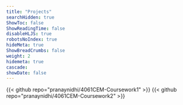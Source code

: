```yaml
---
title: "Projects"
searchHidden: true
ShowToc: false
ShowReadingTime: false
disableHLJS: true
robotsNoIndex: true
hideMeta: true
ShowBreadCrumbs: false
weight: 2
hidemeta: true
cascade:
showDate: false
---
```


{{< github repo="pranaynidhi/4061CEM-Coursework1" >}}
{{< github repo="pranaynidhi/4061CEM-Coursework2" >}}